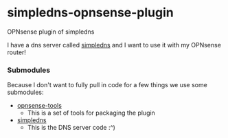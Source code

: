 # simpledns-opnsense-plugin
OPNsense plugin of simpledns

I have a dns server called [simpledns](https://github.com/jmeaster30/simpledns) and I want to use it with my OPNsense router!

### Submodules

Because I don't want to fully pull in code for a few things we use some submodules:

- [opnsense-tools](https://github.com/opnsense/tools)
  - This is a set of tools for packaging the plugin
- [simpledns](https://github.com/jmeaster30/simpledns)
  - This is the DNS server code :^)
